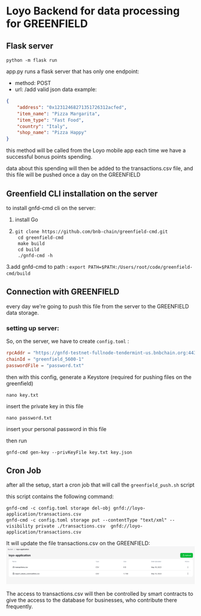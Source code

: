 # Loyo Backend for data processing for GREENFIELD

## Flask server
```
python -m flask run
```
app.py runs a flask server that has only one endpoint:
- method: POST 
- url: /add 
valid json data example: 
```json
{
    "address": "0x12312468271351726312acfed",
    "item_name": "Pizza Margarita", 
    "item_type": "Fast Food",
    "country": "Italy",
    "shop_name": "Pizza Happy"
}
```

this method will be called
from the Loyo mobile app each time we 
have a successful bonus points spending.

data about this spending will then be 
added to the transactions.csv file, and this 
file will be pushed once a day on the GREENFIELD


## Greenfield CLI installation on the server
to install gnfd-cmd cli on the server:
1. install Go
2. ```
   git clone https://github.com/bnb-chain/greenfield-cmd.git
    cd greenfield-cmd
    make build
    cd build
    ./gnfd-cmd -h
    ```

3.add gnfd-cmd to path : `
    export PATH=$PATH:/Users/root/code/greenfield-cmd/build
`


## Connection with GREENFIELD
every day we're going to push this file from the 
server to the GREENFIELD data storage.

### setting up server:

So, on the server, we have to create ```config.toml``` :

```toml
rpcAddr = "https://gnfd-testnet-fullnode-tendermint-us.bnbchain.org:443"
chainId = "greenfield_5600-1"
passwordFile = "password.txt"
```

then with this config, 
generate a Keystore (required for
pushing files on the greenfield)

```shell
nano key.txt
```
insert the private key in this file

```shell
nano password.txt
```
insert your personal password in this file

then run
```shell
gnfd-cmd gen-key --privKeyFile key.txt key.json
```

## Cron Job

after all the setup, start a cron job that will call the
```greenfield_push.sh``` script

this script contains the following command:

```shell
gnfd-cmd -c config.toml storage del-obj gnfd://loyo-application/transactions.csv
gnfd-cmd -c config.toml storage put --contentType "text/xml" --visibility private ./transactions.csv  gnfd://loyo-application/transactions.csv 
```

It will update the file transactions.csv on the GREENFIELD:
![](../greenfield.png)

The access to transactions.csv will then be controlled by smart contracts to give the access to 
the database for businesses, who contribute there frequently.


